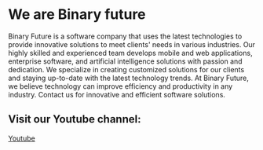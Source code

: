 # We are Binary future

Binary Future is a software company that uses the latest technologies to provide innovative solutions to meet clients' needs in various industries. Our highly skilled and experienced team develops mobile and web applications, enterprise software, and artificial intelligence solutions with passion and dedication. We specialize in creating customized solutions for our clients and staying up-to-date with the latest technology trends. At Binary Future, we believe technology can improve efficiency and productivity in any industry. Contact us for innovative and efficient software solutions.

## Visit our Youtube channel:

<a href="https://www.youtube.com/@binaryfuture9845">
    <label>Youtube</label>    
</a>
